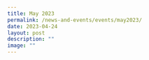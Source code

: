 ```yaml
---
title: May 2023
permalink: /news-and-events/events/may2023/
date: 2023-04-24
layout: post
description: ""
image: ""
---
```

